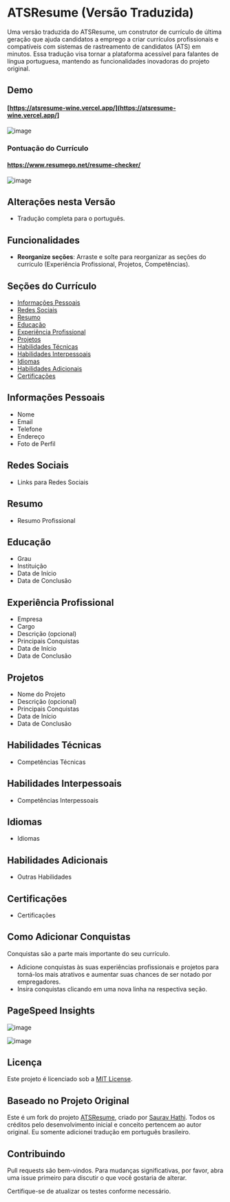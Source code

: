 # ATSResume (Versão Traduzida)

Uma versão traduzida do ATSResume, um construtor de currículo de última geração que ajuda candidatos a emprego a criar currículos profissionais e compatíveis com sistemas de rastreamento de candidatos (ATS) em minutos. Essa tradução visa tornar a plataforma acessível para falantes de língua portuguesa, mantendo as funcionalidades inovadoras do projeto original.

## Demo

#### [https://atsresume-wine.vercel.app/](https://atsresume-wine.vercel.app/]
![image](https://user-images.githubusercontent.com/61316762/218017511-fbbaa7da-6154-449f-9e46-8de45b0e6c29.png)

### Pontuação do Currículo
#### https://www.resumego.net/resume-checker/
![image](https://user-images.githubusercontent.com/61316762/218143206-f0e5e764-52bc-4c25-84f2-6b2fff00cd4b.png)

## Alterações nesta Versão

- Tradução completa para o português.

## Funcionalidades

- **Reorganize seções**: Arraste e solte para reorganizar as seções do currículo (Experiência Profissional, Projetos, Competências).

## Seções do Currículo

- [Informações Pessoais](#informações-pessoais)
- [Redes Sociais](#redes-sociais)
- [Resumo](#resumo)
- [Educação](#educação)
- [Experiência Profissional](#experiência-profissional)
- [Projetos](#projetos)
- [Habilidades Técnicas](#habilidades-técnicas)
- [Habilidades Interpessoais](#habilidades-interpessoais)
- [Idiomas](#idiomas)
- [Habilidades Adicionais](#habilidades-adicionais)
- [Certificações](#certificações)

## Informações Pessoais

- Nome
- Email
- Telefone
- Endereço
- Foto de Perfil

## Redes Sociais

- Links para Redes Sociais

## Resumo

- Resumo Profissional

## Educação

- Grau
- Instituição
- Data de Início
- Data de Conclusão

## Experiência Profissional

- Empresa
- Cargo
- Descrição (opcional)
- Principais Conquistas
- Data de Início
- Data de Conclusão

## Projetos

- Nome do Projeto
- Descrição (opcional)
- Principais Conquistas
- Data de Início
- Data de Conclusão

## Habilidades Técnicas

- Competências Técnicas

## Habilidades Interpessoais

- Competências Interpessoais

## Idiomas

- Idiomas

## Habilidades Adicionais

- Outras Habilidades

## Certificações

- Certificações

## Como Adicionar Conquistas

Conquistas são a parte mais importante do seu currículo. 

- Adicione conquistas às suas experiências profissionais e projetos para torná-los mais atrativos e aumentar suas chances de ser notado por empregadores.
- Insira conquistas clicando em uma nova linha na respectiva seção.

## PageSpeed Insights

![image](https://user-images.githubusercontent.com/61316762/218244257-e85172dc-46bd-4f4b-b9c2-9bd17c693cc8.png)

![image](https://user-images.githubusercontent.com/61316762/218244267-c46f5d02-b742-4b4c-ba7e-ae1bfb1e04d4.png)

## Licença

Este projeto é licenciado sob a [MIT License](https://github.com/sauravhathi/atsresume/blob/main/LICENSE.md).

## Baseado no Projeto Original

Este é um fork do projeto [ATSResume](https://github.com/sauravhathi/atsresume), criado por [Saurav Hathi](https://github.com/sauravhathi). Todos os créditos pelo desenvolvimento inicial e conceito pertencem ao autor original. Eu somente adicionei tradução em português brasileiro.

## Contribuindo

Pull requests são bem-vindos. Para mudanças significativas, por favor, abra uma issue primeiro para discutir o que você gostaria de alterar.

Certifique-se de atualizar os testes conforme necessário.
